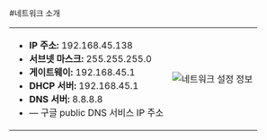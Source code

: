 #네트워크 소개
<table>
  <tr>
    <td>
      <ul>
        <li><b>IP 주소:</b> 192.168.45.138</li>
        <li><b>서브넷 마스크:</b> 255.255.255.0</li>
        <li><b>게이트웨이:</b> 192.168.45.1</li>
        <li><b>DHCP 서버:</b> 192.168.45.1</li>
        <li><b>DNS 서버:</b> 8.8.8.8</li>
        <li>— 구글 public DNS 서비스 IP 주소</li>
      </ul>
    </td>
    <td align="right">
      <img src="C:\Users\dkk22\OneDrive\바탕 화면\네트워크 이미지/이미지1.png" alt="네트워크 설정 정보">
    </td>
  </tr>
</table>

